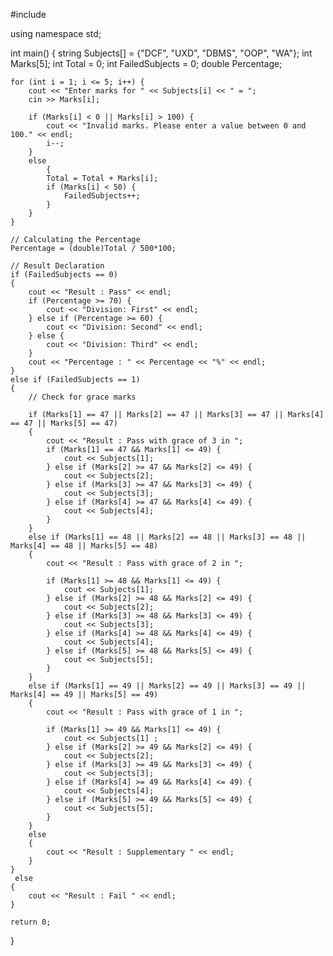 #include <iostream>

using namespace std;

int main()
{
    string Subjects[] = {"DCF", "UXD", "DBMS", "OOP", "WA"};
    int Marks[5];
    int Total = 0;
    int FailedSubjects = 0;
    double Percentage;

    for (int i = 1; i <= 5; i++) {
        cout << "Enter marks for " << Subjects[i] << " = ";
        cin >> Marks[i];

        if (Marks[i] < 0 || Marks[i] > 100) {
            cout << "Invalid marks. Please enter a value between 0 and 100." << endl;
            i--;
        }
        else
            {
            Total = Total + Marks[i];
            if (Marks[i] < 50) {
                FailedSubjects++;
            }
        }
    }

    // Calculating the Percentage
    Percentage = (double)Total / 500*100;

    // Result Declaration
    if (FailedSubjects == 0)
    {
        cout << "Result : Pass" << endl;
        if (Percentage >= 70) {
            cout << "Division: First" << endl;
        } else if (Percentage >= 60) {
            cout << "Division: Second" << endl;
        } else {
            cout << "Division: Third" << endl;
        }
        cout << "Percentage : " << Percentage << "%" << endl;
    }
    else if (FailedSubjects == 1)
    {
        // Check for grace marks

        if (Marks[1] == 47 || Marks[2] == 47 || Marks[3] == 47 || Marks[4] == 47 || Marks[5] == 47)
        {
            cout << "Result : Pass with grace of 3 in ";
            if (Marks[1] == 47 && Marks[1] <= 49) {
                cout << Subjects[1];
            } else if (Marks[2] >= 47 && Marks[2] <= 49) {
                cout << Subjects[2];
            } else if (Marks[3] >= 47 && Marks[3] <= 49) {
                cout << Subjects[3];
            } else if (Marks[4] >= 47 && Marks[4] <= 49) {
                cout << Subjects[4];
            }
        }
        else if (Marks[1] == 48 || Marks[2] == 48 || Marks[3] == 48 || Marks[4] == 48 || Marks[5] == 48)
        {
            cout << "Result : Pass with grace of 2 in ";

            if (Marks[1] >= 48 && Marks[1] <= 49) {
                cout << Subjects[1];
            } else if (Marks[2] >= 48 && Marks[2] <= 49) {
                cout << Subjects[2];
            } else if (Marks[3] >= 48 && Marks[3] <= 49) {
                cout << Subjects[3];
            } else if (Marks[4] >= 48 && Marks[4] <= 49) {
                cout << Subjects[4];
            } else if (Marks[5] >= 48 && Marks[5] <= 49) {
                cout << Subjects[5];
            }
        }
        else if (Marks[1] == 49 || Marks[2] == 49 || Marks[3] == 49 || Marks[4] == 49 || Marks[5] == 49)
        {
            cout << "Result : Pass with grace of 1 in ";

            if (Marks[1] >= 49 && Marks[1] <= 49) {
                cout << Subjects[1] ;
            } else if (Marks[2] >= 49 && Marks[2] <= 49) {
                cout << Subjects[2];
            } else if (Marks[3] >= 49 && Marks[3] <= 49) {
                cout << Subjects[3];
            } else if (Marks[4] >= 49 && Marks[4] <= 49) {
                cout << Subjects[4];
            } else if (Marks[5] >= 49 && Marks[5] <= 49) {
                cout << Subjects[5];
            }
        }
        else
        {
            cout << "Result : Supplementary " << endl;
        }
    }
     else
    {
        cout << "Result : Fail " << endl;
    }

    return 0;
}
